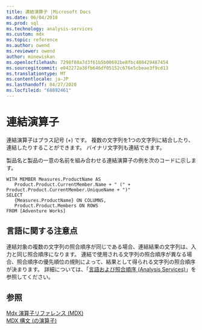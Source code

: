 ```yaml
---
title: 連結演算子 |Microsoft Docs
ms.date: 06/04/2018
ms.prod: sql
ms.technology: analysis-services
ms.custom: mdx
ms.topic: reference
ms.author: owend
ms.reviewer: owend
author: minewiskan
ms.openlocfilehash: 7298f80a7d3f61b5b00692be8fbc480429487454
ms.sourcegitcommit: e042272a38fb646df05152c676e5cbeae3f9cd13
ms.translationtype: MT
ms.contentlocale: ja-JP
ms.lasthandoff: 04/27/2020
ms.locfileid: "68892461"
---
```

# <a name="concatenation-operators"></a>連結演算子


  連結演算子はプラス記号 (+) です。 複数の文字列を1つの文字列に結合したり、連結したりすることができます。 バイナリ文字列も連結できます。  
  
 製品名と製品の一意の名前を組み合わせる連結演算子の例を次のコードに示します。  
  
```  
WITH MEMBER Measures.ProductName AS   
   Product.Product.CurrentMember.Name + " (" + Product.Product.CurrentMember.UniqueName + ")"  
SELECT   
   {Measures.ProductName} ON COLUMNS,  
   Product.Product.Members ON ROWS  
FROM [Adventure Works]  
```  
  
## <a name="language-considerations"></a>言語に関する注意点  
 連結対象の複数の文字列の照合順序が同じである場合、連結結果の文字列は、入力と同じ照合順序になります。 連結で使用される文字列の照合順序が異なる場合、照合順序の優先順位の規則によって、結果として得られる文字列の照合順序が決まります。 詳細については、「[言語および照合順序 &#40;Analysis Services&#41;](https://docs.microsoft.com/analysis-services/languages-and-collations-analysis-services)」を参照してください。  
  
## <a name="see-also"></a>参照  
 [Mdx 演算子リファレンス &#40;MDX&#41;](../mdx/mdx-operator-reference-mdx.md)   
 [MDX 構文 &#40;の演算子&#41;](../mdx/operators-mdx-syntax.md)  
  
  
